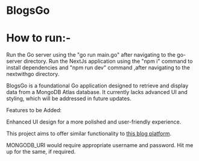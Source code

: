 # BlogsGo

# How to run:-
Run the Go server using the "go run main.go" after navigating to the go-server directory.
Run the NextJs application using the "npm i" command to install dependencies and "npm run dev" command ,after navigating to the nextwithgo directory.

BlogsGo is a foundational Go application designed to retrieve and display data from a MongoDB Atlas database. It currently lacks advanced UI and styling, which will be addressed in future updates.

Features to be Added:

Enhanced UI design for a more polished and user-friendly experience.

This project aims to offer similar functionality to [this blog platform](https://blogweb-e1pz.onrender.com/).

 
MONGODB_URI would require appropriate username and password. 
Hit me up for the same, if required.

